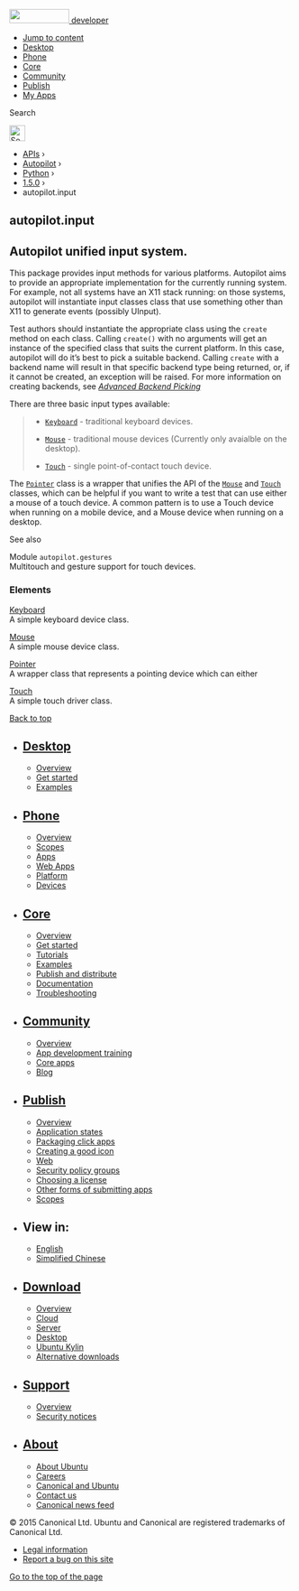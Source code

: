 <a href="https://developer.ubuntu.com/" class="logo-ubuntu"><img src="https://developer.ubuntu.com/assets/sites/ubuntu/latest/u/img/logos/logo-ubuntu-orange.svg" width="106" height="25" /> <span>developer</span></a>

-   [Jump to content](index.html#main-content)
-   [Desktop](https://developer.ubuntu.com/en/desktop/)
-   [Phone](https://developer.ubuntu.com/en/phone/)
-   [Core](https://developer.ubuntu.com/core)
-   [Community](https://developer.ubuntu.com/en/community/)
-   [Publish](https://developer.ubuntu.com/en/publish/)
-   [My Apps](https://myapps.developer.ubuntu.com/)

Search

<img src="https://developer.ubuntu.com/assets/sites/ubuntu/latest/u/img/search-white.svg" alt="Search" height="28" />

-   [APIs](../../../../index.html) ›
-   [Autopilot](../../../index.html) ›
-   [Python](../../index.html) ›
-   <a href="../index.html" class="sub-nav-item">1.5.0</a> ›
-   autopilot.input

<!-- -->

autopilot.input
---------------

<span id="autopilot-input-generate-keyboard-mouse-and-touch-input-events"></span>
Autopilot unified input system.<a href="index.html#autopilot-unified-input-system" class="headerlink" title="Permalink to this headline"></a>
---------------------------------------------------------------------------------------------------------------------------------------------

This package provides input methods for various platforms. Autopilot aims to provide an appropriate implementation for the currently running system. For example, not all systems have an X11 stack running: on those systems, autopilot will instantiate input classes class that use something other than X11 to generate events (possibly UInput).

Test authors should instantiate the appropriate class using the `create` method on each class. Calling `create()` with no arguments will get an instance of the specified class that suits the current platform. In this case, autopilot will do it’s best to pick a suitable backend. Calling `create` with a backend name will result in that specific backend type being returned, or, if it cannot be created, an exception will be raised. For more information on creating backends, see <a href="../tutorial-advanced_autopilot/index.html#tut-picking-backends" class="reference internal"><em>Advanced Backend Picking</em></a>

There are three basic input types available:

> -   <a href="../autopilot.input.Keyboard/index.html#autopilot.input.Keyboard" class="reference internal" title="autopilot.input.Keyboard"><code class="xref py py-class docutils literal">Keyboard</code></a> - traditional keyboard devices.
>
> -   <a href="../autopilot.input.Mouse/index.html#autopilot.input.Mouse" class="reference internal" title="autopilot.input.Mouse"><code class="xref py py-class docutils literal">Mouse</code></a> - traditional mouse devices (Currently only avaialble on the  
>     desktop).
>
> -   <a href="../autopilot.input.Touch/index.html#autopilot.input.Touch" class="reference internal" title="autopilot.input.Touch"><code class="xref py py-class docutils literal">Touch</code></a> - single point-of-contact touch device.
>
The <a href="../autopilot.input.Pointer/index.html#autopilot.input.Pointer" class="reference internal" title="autopilot.input.Pointer"><code class="xref py py-class docutils literal">Pointer</code></a> class is a wrapper that unifies the API of the <a href="../autopilot.input.Mouse/index.html#autopilot.input.Mouse" class="reference internal" title="autopilot.input.Mouse"><code class="xref py py-class docutils literal">Mouse</code></a> and <a href="../autopilot.input.Touch/index.html#autopilot.input.Touch" class="reference internal" title="autopilot.input.Touch"><code class="xref py py-class docutils literal">Touch</code></a> classes, which can be helpful if you want to write a test that can use either a mouse of a touch device. A common pattern is to use a Touch device when running on a mobile device, and a Mouse device when running on a desktop.

See also

Module `autopilot.gestures`  
Multitouch and gesture support for touch devices.

### Elements

[Keyboard](../autopilot.input.Keyboard/index.html)  
A simple keyboard device class.

[Mouse](../autopilot.input.Mouse/index.html)  
A simple mouse device class.

[Pointer](../autopilot.input.Pointer/index.html)  
A wrapper class that represents a pointing device which can either

[Touch](../autopilot.input.Touch/index.html)  
A simple touch driver class.

[Back to top](index.html#)

-   [Desktop](https://developer.ubuntu.com/en/desktop/)
    ---------------------------------------------------

    -   [Overview](https://developer.ubuntu.com/en/desktop/)
    -   [Get started](http://snapcraft.io/?utm_source=developer.ubuntu.com&utm_medium=devportal&utm_term=snaps%20snapcraft%20desktop&utm_content=menu&utm_campaign=duc_snappers)
    -   [Examples](https://github.com/ubuntu/snappy-playpen)

-   [Phone](https://developer.ubuntu.com/en/phone/)
    -----------------------------------------------

    -   [Overview](https://developer.ubuntu.com/en/phone/)
    -   [Scopes](https://developer.ubuntu.com/en/phone/scopes/)
    -   [Apps](https://developer.ubuntu.com/en/phone/apps/)
    -   [Web Apps](https://developer.ubuntu.com/en/phone/web/)
    -   [Platform](https://developer.ubuntu.com/en/phone/platform/)
    -   [Devices](https://developer.ubuntu.com/en/phone/devices/)

-   [Core](https://developer.ubuntu.com/core)
    -----------------------------------------

    -   [Overview](https://developer.ubuntu.com/core)
    -   [Get started](https://developer.ubuntu.com/core/get-started)
    -   [Tutorials](https://developer.ubuntu.com/core/tutorials)
    -   [Examples](https://developer.ubuntu.com/core/examples)
    -   [Publish and distribute](https://developer.ubuntu.com/core/publish-and-distribute)
    -   [Documentation](https://developer.ubuntu.com/core/documentation)
    -   [Troubleshooting](https://developer.ubuntu.com/core/troubleshooting)

-   [Community](https://developer.ubuntu.com/en/community/)
    -------------------------------------------------------

    -   [Overview](https://developer.ubuntu.com/en/community/)
    -   [App development training](https://developer.ubuntu.com/en/community/training/)
    -   [Core apps](https://developer.ubuntu.com/en/community/core-apps/)
    -   [Blog](https://developer.ubuntu.com/en/community/blog/)

-   [Publish](https://developer.ubuntu.com/en/publish/)
    ---------------------------------------------------

    -   [Overview](https://developer.ubuntu.com/en/publish/)
    -   [Application states](https://developer.ubuntu.com/en/publish/application-states/)
    -   [Packaging click apps](https://developer.ubuntu.com/en/publish/packaging-click-apps/)
    -   [Creating a good icon](https://developer.ubuntu.com/en/publish/creating-a-good-icon/)
    -   [Web](https://developer.ubuntu.com/en/publish/web/)
    -   [Security policy groups](https://developer.ubuntu.com/en/publish/security-policy-groups/)
    -   [Choosing a license](https://developer.ubuntu.com/en/publish/choosing-a-license/)
    -   [Other forms of submitting apps](https://developer.ubuntu.com/en/publish/other-forms-of-submitting-apps/)
    -   [Scopes](https://developer.ubuntu.com/en/publish/scopes/)

-   View in:
    --------

    -   [English](index.html "Change to language: English")
    -   [Simplified Chinese](index.html "Change to language: Simplified Chinese")

-   [Download](http://ubuntu.com/download/)
    ---------------------------------------

    -   [Overview](http://ubuntu.com/download)
    -   [Cloud](http://ubuntu.com/download/cloud)
    -   [Server](http://ubuntu.com/download/server)
    -   [Desktop](http://ubuntu.com/download/desktop)
    -   [Ubuntu Kylin](http://ubuntu.com/download/ubuntu-kylin)
    -   [Alternative downloads](http://ubuntu.com/download/alternative-downloads)

-   [Support](http://ubuntu.com/support/)
    -------------------------------------

    -   [Overview](http://ubuntu.com/support)
    -   [Security notices](http://www.ubuntu.com/usn/)

-   [About](http://ubuntu.com/about/)
    ---------------------------------

    -   [About Ubuntu](http://ubuntu.com/about/about-ubuntu)
    -   [Careers](http://www.canonical.com/careers)
    -   [Canonical and Ubuntu](http://ubuntu.com/about/canonical-and-ubuntu)
    -   [Contact us](http://ubuntu.com/about/contact-us)
    -   [Canonical news feed](http://insights.ubuntu.com/feed/)

© 2015 Canonical Ltd. Ubuntu and Canonical are registered trademarks of Canonical Ltd.

-   [Legal information](http://www.ubuntu.com/legal)
-   [Report a bug on this site](https://bugs.launchpad.net/developer-ubuntu-com/)

<span class="accessibility-aid">[Go to the top of the page](index.html#)</span>
